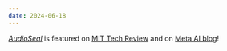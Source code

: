 ```yaml
---
date: 2024-06-18
---
```


[*AudioSeal*](publications/audioseal/) is featured on [MIT Tech Review](https://www.technologyreview.com/2024/06/18/1094009/meta-has-created-a-way-to-watermark-ai-generated-speech/) and on [Meta AI blog](https://ai.meta.com/blog/meta-fair-research-new-releases/)!
